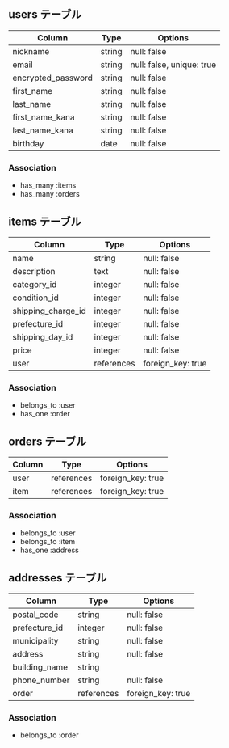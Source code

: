 ## users テーブル

| Column             | Type   | Options                   |
| ------------------ | ------ | ------------------------- |
| nickname           | string | null: false               |
| email              | string | null: false, unique: true |
| encrypted_password | string | null: false               |
| first_name         | string | null: false               |
| last_name          | string | null: false               |
| first_name_kana    | string | null: false               |
| last_name_kana     | string | null: false               |
| birthday           | date   | null: false               |

### Association

- has_many :items
- has_many :orders


## items テーブル

| Column              | Type       | Options           |
| ------------------- | ---------- | ----------------- |
| name                | string     | null: false       |
| description         | text       | null: false       |
| category_id         | integer    | null: false       |
| condition_id        | integer    | null: false       |
| shipping_charge_id  | integer    | null: false       |
| prefecture_id       | integer    | null: false       |
| shipping_day_id     | integer    | null: false       |
| price               | integer    | null: false       |
| user                | references | foreign_key: true |

### Association

- belongs_to :user
- has_one :order


## orders テーブル

| Column  | Type       | Options           |
| ------- | ---------- | ----------------- |
| user    | references | foreign_key: true |
| item    | references | foreign_key: true |

### Association

- belongs_to :user
- belongs_to :item
- has_one :address


## addresses テーブル

| Column        | Type       | Options           |
| ------------- | ---------- | ----------------- |
| postal_code   | string     | null: false       |
| prefecture_id | integer    | null: false       |
| municipality  | string     | null: false       |
| address       | string     | null: false       |
| building_name | string     |                   |
| phone_number  | string     | null: false       |
| order         | references | foreign_key: true |

### Association

- belongs_to :order